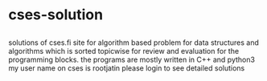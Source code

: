 # cses-solution
## 
solutions of cses.fi site for algorithm based problem for data structures and algorithms which is sorted topicwise for review and evaluation for the programming blocks.
the programs are mostly written in C++ and python3 my user name on cses is rootjatin please login to see detailed solutions
